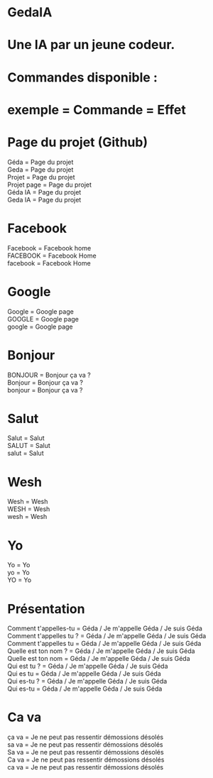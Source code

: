 # GedaIA

# Une IA par un jeune codeur.




# Commandes disponible :


# exemple = Commande = Effet


# Page du projet (Github)

Géda = Page du projet<br />
Geda = Page du projet<br />
Projet = Page du projet<br />
Projet page = Page du projet<br />
Géda IA = Page du projet<br />
Geda IA = Page du projet<br />
 
# Facebook

Facebook = Facebook home<br />
FACEBOOK = Facebook Home<br />
facebook = Facebook Home<br />
  
  # Google
 
Google = Google page<br />
GOOGLE = Google page<br />
google = Google page<br />

# Bonjour

BONJOUR = Bonjour ça va ?<br />
Bonjour = Bonjour ça va ?<br />
bonjour = Bonjour ça va ?<br />

# Salut

Salut = Salut<br />
SALUT = Salut<br />
salut = Salut<br />

# Wesh

Wesh = Wesh<br />
WESH = Wesh<br />
wesh = Wesh<br />

# Yo

Yo = Yo<br />
yo = Yo<br />
YO = Yo<br />

# Présentation

Comment t'appelles-tu = Géda / Je m'appelle Géda / Je suis Géda<br />
Comment t'appelles tu ? = Géda / Je m'appelle Géda / Je suis Géda<br />
Comment t'appelles tu = Géda / Je m'appelle Géda / Je suis Géda<br />
Quelle est ton nom ? = Géda / Je m'appelle Géda / Je suis Géda<br />
Quelle est ton nom = Géda / Je m'appelle Géda / Je suis Géda<br />
Qui est tu ? = Géda / Je m'appelle Géda / Je suis Géda<br />
Qui es tu = Géda / Je m'appelle Géda / Je suis Géda<br />
Qui es-tu ? = Géda / Je m'appelle Géda / Je suis Géda<br />
Qui es-tu = Géda / Je m'appelle Géda / Je suis Géda<br />

# Ca va

ça va = Je ne peut pas ressentir démossions désolés<br />
sa va = Je ne peut pas ressentir démossions désolés<br />
Sa va = Je ne peut pas ressentir démossions désolés<br />
Ca va = Je ne peut pas ressentir démossions désolés<br />
ca va = Je ne peut pas ressentir démossions désolés<br />
